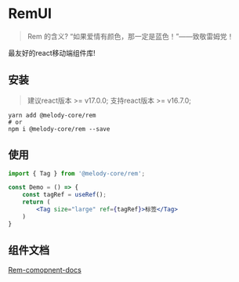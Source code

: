 # RemUI

> Rem 的含义? “如果爱情有颜色，那一定是蓝色！”——致敬雷姆党！

最友好的react移动端组件库!


## 安装
> 建议react版本 >= v17.0.0; 支持react版本 >= v16.7.0;
```shell
yarn add @melody-core/rem
# or 
npm i @melody-core/rem --save
```

## 使用

```jsx
import { Tag } from '@melody-core/rem';

const Demo = () => {
    const tagRef = useRef();
    return (
        <Tag size="large" ref={tagRef}>标签</Tag>
    )
}
``` 

## 组件文档

[Rem-comopnent-docs](https://melody-core.github.io/rem)
